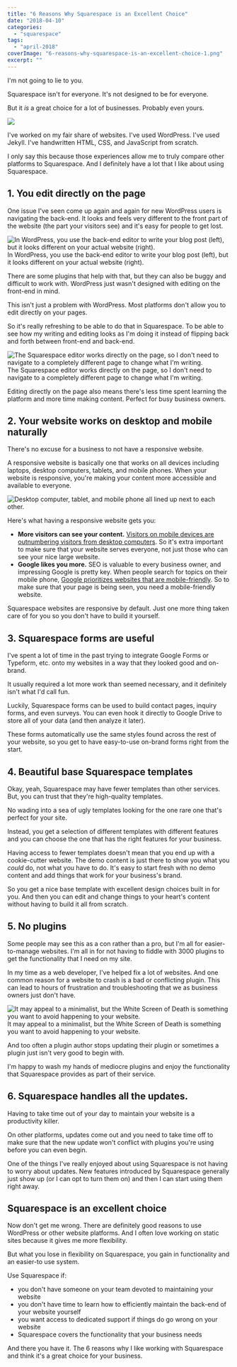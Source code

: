 ```yaml
---
title: "6 Reasons Why Squarespace is an Excellent Choice"
date: "2018-04-10"
categories: 
  - "squarespace"
tags: 
  - "april-2018"
coverImage: "6-reasons-why-squarespace-is-an-excellent-choice-1.png"
excerpt: ""
---
```


I'm not going to lie to you.

Squarespace isn't for everyone. It's not designed to be for everyone.

But it _is_ a great choice for a lot of businesses. Probably even yours.

![](./images/6-reasons-why-squarespace-is-an-excellent-choice.png)

I've worked on my fair share of websites. I've used WordPress. I've used Jekyll. I've handwritten HTML, CSS, and JavaScript from scratch.

I only say this because those experiences allow me to truly compare other platforms to Squarespace. And I definitely have a lot that I like about using Squarespace.

## 1\. You edit directly on the page

One issue I've seen come up again and again for new WordPress users is navigating the back-end. It looks and feels very different to the front part of the website (the part your visitors see) and it's easy for people to get lost.

![ In WordPress, you use the back-end editor to write your blog post (left), but it looks different on your actual website (right). ](./images/backend-vs-frontend.jpg) In WordPress, you use the back-end editor to write your blog post (left), but it looks different on your actual website (right).

There are some plugins that help with that, but they can also be buggy and difficult to work with. WordPress just wasn't designed with editing on the front-end in mind.

This isn't just a problem with WordPress. Most platforms don't allow you to edit directly on your pages.

So it's really refreshing to be able to do that in Squarespace. To be able to see how my writing and editing looks as I'm doing it instead of flipping back and forth between front-end and back-end.

![ The Squarespace editor works directly on the page, so I don't need to navigate to a completely different page to change what I'm writing. ](./images/squarespace-editor.jpg) The Squarespace editor works directly on the page, so I don't need to navigate to a completely different page to change what I'm writing.

Editing directly on the page also means there's less time spent learning the platform and more time making content. Perfect for busy business owners.

## 2\. Your website works on desktop and mobile naturally

There's no excuse for a business to not have a responsive website.

A responsive website is basically one that works on all devices including laptops, desktop computers, tablets, and mobile phones. When your website is responsive, you're making your content more accessible and available to everyone.

![ Desktop computer, tablet, and mobile phone all lined up next to each other. ](./images/responsive-website.jpg)

Here's what having a responsive website gets you:

- **More visitors can see your content.** [Visitors on mobile devices are outnumbering visitors from desktop computers](http://gs.statcounter.com/press/mobile-and-tablet-internet-usage-exceeds-desktop-for-first-time-worldwide). So it's extra important to make sure that your website serves everyone, not just those who can see your nice large website.
- **Google likes you more.** SEO is valuable to every business owner, and impressing Google is pretty key. When people search for topics on their mobile phone, [Google prioritizes websites that are mobile-friendly](https://support.google.com/adsense/answer/6196932?hl=en). So to make sure that your page is being seen, you need a mobile-friendly website.

Squarespace websites are responsive by default. Just one more thing taken care of for you so you don't have to build it yourself.

## 3\. Squarespace forms are useful

I've spent a lot of time in the past trying to integrate Google Forms or Typeform, etc. onto my websites in a way that they looked good and on-brand.

It usually required a lot more work than seemed necessary, and it definitely isn't what I'd call fun.

Luckily, Squarespace forms can be used to build contact pages, inquiry forms, and even surveys. You can even hook it directly to Google Drive to store all of your data (and then analyze it later).

These forms automatically use the same styles found across the rest of your website, so you get to have easy-to-use on-brand forms right from the start.

## 4\. Beautiful base Squarespace templates

Okay, yeah, Squarespace may have fewer templates than other services. But, you can trust that they're high-quality templates.

No wading into a sea of ugly templates looking for the one rare one that's perfect for your site.

Instead, you get a selection of different templates with different features and you can choose the one that has the right features for your business.

Having access to fewer templates doesn't mean that you end up with a cookie-cutter website. The demo content is just there to show you what you _could_ do, not what you have to do. It's easy to start fresh with no demo content and add things that work for your business's brand.

So you get a nice base template with excellent design choices built in for you. And then you can edit and change things to your heart's content without having to build it all from scratch.

## 5\. No plugins

Some people may see this as a con rather than a pro, but I'm all for easier-to-manage websites. I'm all in for not having to fiddle with 3000 plugins to get the functionality that I need on my site.

In my time as a web developer, I've helped fix a lot of websites. And one common reason for a website to crash is a bad or conflicting plugin. This can lead to hours of frustration and troubleshooting that we as business owners just don't have.

![ It may appeal to a minimalist, but the White Screen of Death is something you want to avoid happening to your website. ](./images/white-screen-of-death.jpg) It may appeal to a minimalist, but the White Screen of Death is something you want to avoid happening to your website.

And too often a plugin author stops updating their plugin or sometimes a plugin just isn't very good to begin with.

I'm happy to wash my hands of mediocre plugins and enjoy the functionality that Squarespace provides as part of their service.

## 6\. Squarespace handles all the updates.

Having to take time out of your day to maintain your website is a productivity killer.

On other platforms, updates come out and you need to take time off to make sure that the new update won't conflict with plugins you're using before you can even begin.

One of the things I've really enjoyed about using Squarespace is not having to worry about updates. New features introduced by Squarespace generally just show up (or I can opt to turn them on) and then I can start using them right away.

## Squarespace is an excellent choice

Now don't get me wrong. There are definitely good reasons to use WordPress or other website platforms. And I often love working on static sites because it gives me more flexibility.

But what you lose in flexibility on Squarespace, you gain in functionality and an easier-to use system.

Use Squarespace if:

- you don't have someone on your team devoted to maintaining your website
- you don't have time to learn how to efficiently maintain the back-end of your website yourself
- you want access to dedicated support if things do go wrong on your website
- Squarespace covers the functionality that your business needs

And there you have it. The 6 reasons why I like working with Squarespace and think it's a great choice for your business.
